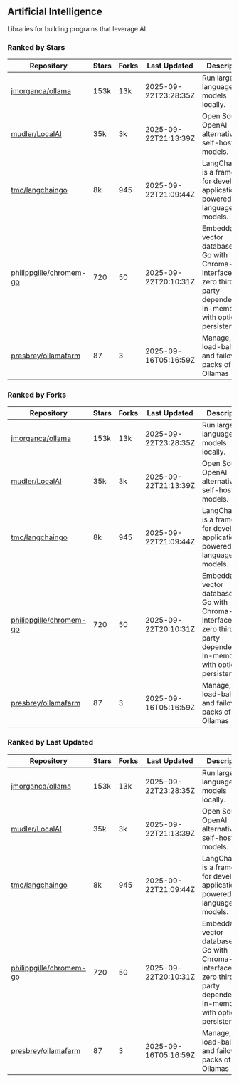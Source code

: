 ## Artificial Intelligence

Libraries for building programs that leverage AI.

### Ranked by Stars

| Repository | Stars | Forks | Last Updated | Description | 
|------------|-------|-------|--------------|-------------|
| [jmorganca/ollama](https://github.com/jmorganca/ollama) | 153k | 13k | 2025-09-22T23:28:35Z |  Run large language models locally. |
| [mudler/LocalAI](https://github.com/mudler/LocalAI) | 35k | 3k | 2025-09-22T21:13:39Z |  Open Source OpenAI alternative, self-host AI models. |
| [tmc/langchaingo](https://github.com/tmc/langchaingo) | 8k | 945 | 2025-09-22T21:09:44Z |  LangChainGo is a framework for developing applications powered by language models. |
| [philippgille/chromem-go](https://github.com/philippgille/chromem-go) | 720 | 50 | 2025-09-22T20:10:31Z |  Embeddable vector database for Go with Chroma-like interface and zero third-party dependencies. In-memory with optional persistence. |
| [presbrey/ollamafarm](https://github.com/presbrey/ollamafarm) | 87 | 3 | 2025-09-16T05:16:59Z |  Manage, load-balance, and failover packs of Ollamas |

### Ranked by Forks

| Repository | Stars | Forks | Last Updated | Description | 
|------------|-------|-------|--------------|-------------|
| [jmorganca/ollama](https://github.com/jmorganca/ollama) | 153k | 13k | 2025-09-22T23:28:35Z |  Run large language models locally. |
| [mudler/LocalAI](https://github.com/mudler/LocalAI) | 35k | 3k | 2025-09-22T21:13:39Z |  Open Source OpenAI alternative, self-host AI models. |
| [tmc/langchaingo](https://github.com/tmc/langchaingo) | 8k | 945 | 2025-09-22T21:09:44Z |  LangChainGo is a framework for developing applications powered by language models. |
| [philippgille/chromem-go](https://github.com/philippgille/chromem-go) | 720 | 50 | 2025-09-22T20:10:31Z |  Embeddable vector database for Go with Chroma-like interface and zero third-party dependencies. In-memory with optional persistence. |
| [presbrey/ollamafarm](https://github.com/presbrey/ollamafarm) | 87 | 3 | 2025-09-16T05:16:59Z |  Manage, load-balance, and failover packs of Ollamas |

### Ranked by Last Updated

| Repository | Stars | Forks | Last Updated | Description | 
|------------|-------|-------|--------------|-------------|
| [jmorganca/ollama](https://github.com/jmorganca/ollama) | 153k | 13k | 2025-09-22T23:28:35Z |  Run large language models locally. |
| [mudler/LocalAI](https://github.com/mudler/LocalAI) | 35k | 3k | 2025-09-22T21:13:39Z |  Open Source OpenAI alternative, self-host AI models. |
| [tmc/langchaingo](https://github.com/tmc/langchaingo) | 8k | 945 | 2025-09-22T21:09:44Z |  LangChainGo is a framework for developing applications powered by language models. |
| [philippgille/chromem-go](https://github.com/philippgille/chromem-go) | 720 | 50 | 2025-09-22T20:10:31Z |  Embeddable vector database for Go with Chroma-like interface and zero third-party dependencies. In-memory with optional persistence. |
| [presbrey/ollamafarm](https://github.com/presbrey/ollamafarm) | 87 | 3 | 2025-09-16T05:16:59Z |  Manage, load-balance, and failover packs of Ollamas |

